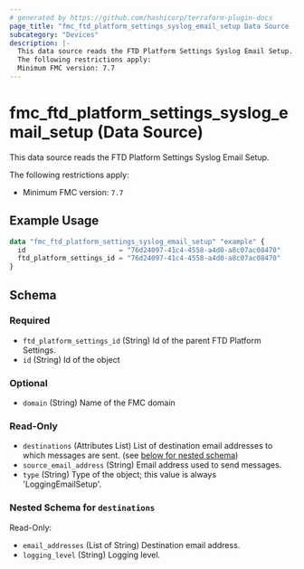 ```yaml
---
# generated by https://github.com/hashicorp/terraform-plugin-docs
page_title: "fmc_ftd_platform_settings_syslog_email_setup Data Source - terraform-provider-fmc"
subcategory: "Devices"
description: |-
  This data source reads the FTD Platform Settings Syslog Email Setup.
  The following restrictions apply:
  Minimum FMC version: 7.7
---
```


# fmc_ftd_platform_settings_syslog_email_setup (Data Source)

This data source reads the FTD Platform Settings Syslog Email Setup.

The following restrictions apply:
  - Minimum FMC version: `7.7`

## Example Usage

```terraform
data "fmc_ftd_platform_settings_syslog_email_setup" "example" {
  id                       = "76d24097-41c4-4558-a4d0-a8c07ac08470"
  ftd_platform_settings_id = "76d24097-41c4-4558-a4d0-a8c07ac08470"
}
```

<!-- schema generated by tfplugindocs -->
## Schema

### Required

- `ftd_platform_settings_id` (String) Id of the parent FTD Platform Settings.
- `id` (String) Id of the object

### Optional

- `domain` (String) Name of the FMC domain

### Read-Only

- `destinations` (Attributes List) List of destination email addresses to which messages are sent. (see [below for nested schema](#nestedatt--destinations))
- `source_email_address` (String) Email address used to send messages.
- `type` (String) Type of the object; this value is always 'LoggingEmailSetup'.

<a id="nestedatt--destinations"></a>
### Nested Schema for `destinations`

Read-Only:

- `email_addresses` (List of String) Destination email address.
- `logging_level` (String) Logging level.
